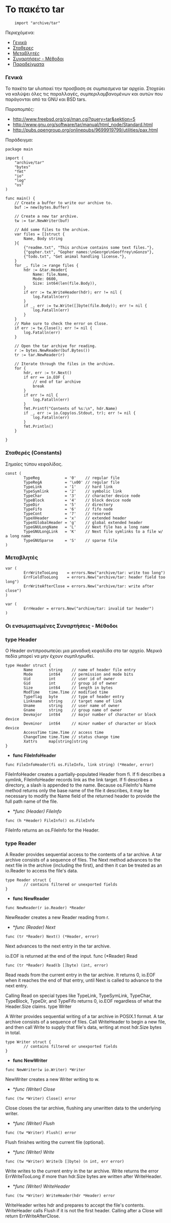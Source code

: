 
# Το πακέτο tar

```golang
    import "archive/tar"
```

Περιεχόμενα:
* [Γενικά](#info)
* [Σταθερες](#const)
* [Μεταβλητές](#variables)
* [Συναρτήσεις - Μέθοδοι](#funcs)
* [Παραδείγματα](#examples)


### <a name="info"></a>Γενικά

Το πακέτο tar υλοποιεί την προσβαση σε συμπιεσμενα tar αρχεία. Στοχεύει να καλύψει όλες τις παραλλαγές, συμπεριλαμβανομένων και αυτών που παράγονται από τα GNU και BSD tars.  

Παραπομπές:

* http://www.freebsd.org/cgi/man.cgi?query=tar&sektion=5
* http://www.gnu.org/software/tar/manual/html_node/Standard.html
* http://pubs.opengroup.org/onlinepubs/9699919799/utilities/pax.html

Παράδειγμα:
```golang
package main

import (
	"archive/tar"
	"bytes"
	"fmt"
	"io"
	"log"
	"os"
)

func main() {
	// Create a buffer to write our archive to.
	buf := new(bytes.Buffer)

	// Create a new tar archive.
	tw := tar.NewWriter(buf)

	// Add some files to the archive.
	var files = []struct {
		Name, Body string
	}{
		{"readme.txt", "This archive contains some text files."},
		{"gopher.txt", "Gopher names:\nGeorge\nGeoffrey\nGonzo"},
		{"todo.txt", "Get animal handling license."},
	}
	for _, file := range files {
		hdr := &tar.Header{
			Name: file.Name,
			Mode: 0600,
			Size: int64(len(file.Body)),
		}
		if err := tw.WriteHeader(hdr); err != nil {
			log.Fatalln(err)
		}
		if _, err := tw.Write([]byte(file.Body)); err != nil {
			log.Fatalln(err)
		}
	}
	// Make sure to check the error on Close.
	if err := tw.Close(); err != nil {
		log.Fatalln(err)
	}

	// Open the tar archive for reading.
	r := bytes.NewReader(buf.Bytes())
	tr := tar.NewReader(r)

	// Iterate through the files in the archive.
	for {
		hdr, err := tr.Next()
		if err == io.EOF {
			// end of tar archive
			break
		}
		if err != nil {
			log.Fatalln(err)
		}
		fmt.Printf("Contents of %s:\n", hdr.Name)
		if _, err := io.Copy(os.Stdout, tr); err != nil {
			log.Fatalln(err)
		}
		fmt.Println()
	}

}
```

### <a name="const"></a>Σταθερές (Constants)

Σημαίες τύπου κεφαλίδας.

```golang
const (
        TypeReg           = '0'    // regular file
        TypeRegA          = '\x00' // regular file
        TypeLink          = '1'    // hard link
        TypeSymlink       = '2'    // symbolic link
        TypeChar          = '3'    // character device node
        TypeBlock         = '4'    // block device node
        TypeDir           = '5'    // directory
        TypeFifo          = '6'    // fifo node
        TypeCont          = '7'    // reserved
        TypeXHeader       = 'x'    // extended header
        TypeXGlobalHeader = 'g'    // global extended header
        TypeGNULongName   = 'L'    // Next file has a long name
        TypeGNULongLink   = 'K'    // Next file symlinks to a file w/ a long name
        TypeGNUSparse     = 'S'    // sparse file
)
```

### <a name="variables"></a>Μεταβλητές

```golang
var (
        ErrWriteTooLong    = errors.New("archive/tar: write too long")
        ErrFieldTooLong    = errors.New("archive/tar: header field too long")
        ErrWriteAfterClose = errors.New("archive/tar: write after close")
)
```
```golang
var (
        ErrHeader = errors.New("archive/tar: invalid tar header")
)
```
### <a name="funcs"></a> Οι ενσωματωμένες Συναρτήσεις - Μέθοδοι
### type Header

Ο Header αντιπροσωπεύει μια μοναδική κεφαλίδα στο tar αρχείο. Μερικά πεδία μπορεί να μην έχουν συμπληρωθεί. 

```golang
type Header struct {
        Name       string    // name of header file entry
        Mode       int64     // permission and mode bits
        Uid        int       // user id of owner
        Gid        int       // group id of owner
        Size       int64     // length in bytes
        ModTime    time.Time // modified time
        Typeflag   byte      // type of header entry
        Linkname   string    // target name of link
        Uname      string    // user name of owner
        Gname      string    // group name of owner
        Devmajor   int64     // major number of character or block device
        Devminor   int64     // minor number of character or block device
        AccessTime time.Time // access time
        ChangeTime time.Time // status change time
        Xattrs     map[string]string
}
```

* **func FileInfoHeader**

```golang
func FileInfoHeader(fi os.FileInfo, link string) (*Header, error)
```

FileInfoHeader creates a partially-populated Header from fi. If fi describes a symlink, FileInfoHeader records link as the link target. If fi describes a directory, a slash is appended to the name. Because os.FileInfo's Name method returns only the base name of the file it describes, it may be necessary to modify the Name field of the returned header to provide the full path name of the file.

* **func (*Header) FileInfo**

```golang
func (h *Header) FileInfo() os.FileInfo
```

FileInfo returns an os.FileInfo for the Header.

### type Reader

A Reader provides sequential access to the contents of a tar archive. A tar archive consists of a sequence of files. The Next method advances to the next file in the archive (including the first), and then it can be treated as an io.Reader to access the file's data.

```golang
type Reader struct {
        // contains filtered or unexported fields
}
```
* **func NewReader**

```golang
func NewReader(r io.Reader) *Reader
```

NewReader creates a new Reader reading from r.

* **func (*Reader) Next**

```golang
func (tr *Reader) Next() (*Header, error)
```

Next advances to the next entry in the tar archive.

io.EOF is returned at the end of the input.
func (*Reader) Read

```golang
func (tr *Reader) Read(b []byte) (int, error)
```

Read reads from the current entry in the tar archive. It returns 0, io.EOF when it reaches the end of that entry, until Next is called to advance to the next entry.

Calling Read on special types like TypeLink, TypeSymLink, TypeChar, TypeBlock, TypeDir, and TypeFifo returns 0, io.EOF regardless of what the Header.Size claims.
type Writer

A Writer provides sequential writing of a tar archive in POSIX.1 format. A tar archive consists of a sequence of files. Call WriteHeader to begin a new file, and then call Write to supply that file's data, writing at most hdr.Size bytes in total.

```golang
type Writer struct {
        // contains filtered or unexported fields
}
```

* **func NewWriter**

```golang
func NewWriter(w io.Writer) *Writer
```

NewWriter creates a new Writer writing to w.

* **func (*Writer) Close**

```golang
func (tw *Writer) Close() error
```

Close closes the tar archive, flushing any unwritten data to the underlying writer.

* **func (*Writer) Flush**

```golang
func (tw *Writer) Flush() error
```

Flush finishes writing the current file (optional).

* **func (*Writer) Write**

```golang
func (tw *Writer) Write(b []byte) (n int, err error)
```

Write writes to the current entry in the tar archive. Write returns the error ErrWriteTooLong if more than hdr.Size bytes are written after WriteHeader.

* **func (*Writer) WriteHeader**

```golang
func (tw *Writer) WriteHeader(hdr *Header) error
```

WriteHeader writes hdr and prepares to accept the file's contents. WriteHeader calls Flush if it is not the first header. Calling after a Close will return ErrWriteAfterClose. 
